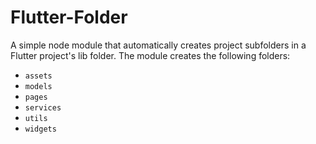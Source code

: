 # Flutter-Folder

A simple node module that automatically creates project subfolders in a Flutter project's lib folder. The module creates the following folders:

+ `assets`
+ `models`
+ `pages`
+ `services`
+ `utils`
+ `widgets`
